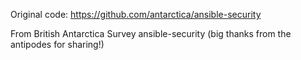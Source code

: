 Original code: https://github.com/antarctica/ansible-security

From British Antarctica Survey ansible-security (big thanks from the antipodes for sharing!)
